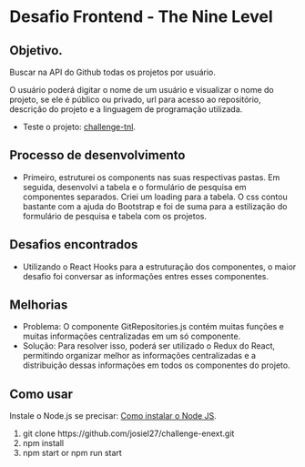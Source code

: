 # Desafio Frontend - The Nine Level


## Objetivo.
Buscar na API do Github todas os projetos por usuário. 

O usuário poderá digitar o nome de um usuário e visualizar o nome do projeto, se ele é público ou privado, url para acesso ao repositório, descrição do projeto e a linguagem de programação utilizada.

* Teste o projeto: [challenge-tnl](https://josiel27.github.io/challenge-tnl/).


## Processo de desenvolvimento

- Primeiro, estruturei os components nas suas respectivas pastas. Em seguida, desenvolvi a tabela e o formulário de pesquisa em componentes separados. Criei um loading para a tabela. O css contou bastante com a ajuda do Bootstrap e foi de suma para a estilização do formulário de pesquisa e tabela com os projetos.


## Desafios encontrados

- Utilizando o React Hooks para a estruturação dos componentes, o maior desafio foi conversar as informações entres esses componentes. 


## Melhorias 

- Problema: O componente GitRepositories.js contém muitas funções e muitas informações centralizadas em um só componente. 
- Solução: Para resolver isso, poderá ser utilizado o Redux do React, permitindo organizar melhor as informações centralizadas e a distribuição dessas informações em todos os componentes do projeto.


## Como usar

Instale o Node.js se precisar: [Como instalar o Node JS](https://medium.com/@adsonrocha/como-instalar-o-node-js-no-windows-10-cf2bd460b8a8).

<ol>
    <li>git clone https://github.com/josiel27/challenge-enext.git</li>
    <li>npm install</li>
    <li>npm start or npm run start</li>
</ol>